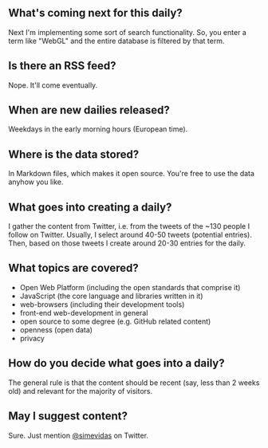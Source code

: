 ## What's coming next for this daily?

Next I'm implementing some sort of search functionality. So, you enter a term like "WebGL" and the entire database is filtered by that term.

## Is there an RSS feed?

Nope. It'll come eventually.

## When are new dailies released?

Weekdays in the early morning hours (European time).

## Where is the data stored?

In Markdown files, which makes it open source. You're free to use the data anyhow you like.

## What goes into creating a daily?

I gather the content from Twitter, i.e. from the tweets of the ~130 people I follow on Twitter. Usually, I select around 40-50 tweets (potential entries). Then, based on those tweets I create around 20-30 entries for the daily.

## What topics are covered?

 - Open Web Platform (including the open standards that comprise it)
 - JavaScript (the core language and libraries written in it)
 - web-browsers (including their development tools)
 - front-end web-development in general
 - open source to some degree (e.g. GitHub related content)
 - openness (open data)
 - privacy

## How do you decide what goes into a daily?

The general rule is that the content should be recent (say, less than 2 weeks old) and relevant for the majority of visitors.

## May I suggest content?

Sure. Just mention [@simevidas](http://twitter.com/simevidas) on Twitter.